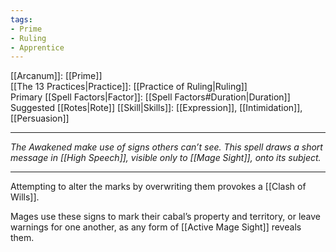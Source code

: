 ```yaml
---
tags:
- Prime
- Ruling
- Apprentice
---
```


[[Arcanum]]: [[Prime]]\
[[The 13 Practices|Practice]]: [[Practice of Ruling|Ruling]]\
Primary [[Spell Factors|Factor]]: [[Spell Factors#Duration|Duration]]\
Suggested [[Rotes|Rote]] [[Skill|Skills]]: [[Expression]], [[Intimidation]], [[Persuasion]]

---

_The Awakened make use of signs others can’t see. This spell draws a short message in [[High Speech]], visible only to [[Mage Sight]], onto its subject._

---

Attempting to alter the marks by overwriting them provokes a [[Clash of Wills]].

Mages use these signs to mark their cabal’s property and territory, or leave warnings for one another, as any form of [[Active Mage Sight]] reveals them.